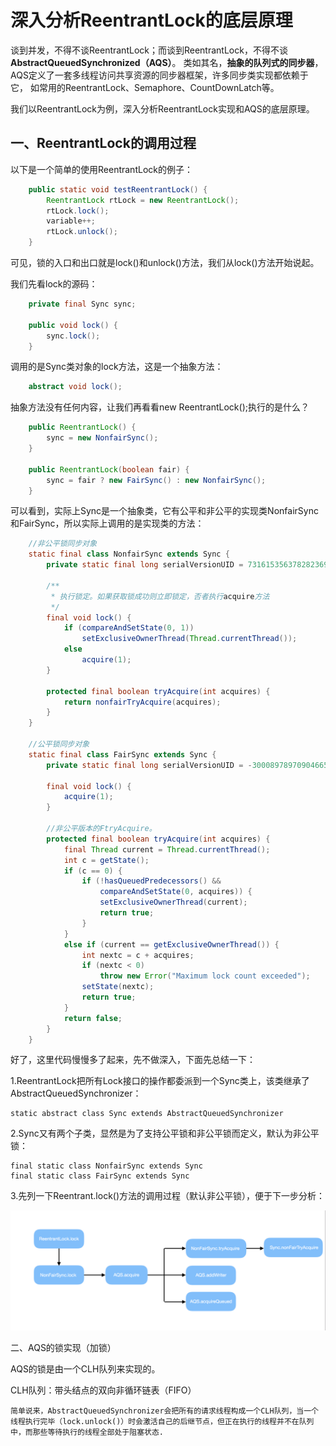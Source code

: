 深入分析ReentrantLock的底层原理
=============================

谈到并发，不得不谈ReentrantLock；而谈到ReentrantLock，不得不谈**AbstractQueuedSynchronized（AQS）**。
类如其名，**抽象的队列式的同步器**，AQS定义了一套多线程访问共享资源的同步器框架，许多同步类实现都依赖于它，
如常用的ReentrantLock、Semaphore、CountDownLatch等。

我们以ReentrantLock为例，深入分析ReentrantLock实现和AQS的底层原理。

一、ReentrantLock的调用过程
-----------------------------

以下是一个简单的使用ReentrantLock的例子：
```java
    public static void testReentrantLock() {
        ReentrantLock rtLock = new ReentrantLock();
        rtLock.lock();
        variable++;
        rtLock.unlock();
    }
```
可见，锁的入口和出口就是lock()和unlock()方法，我们从lock()方法开始说起。

我们先看lock的源码：
```java
    private final Sync sync;

    public void lock() {
        sync.lock();
    }
```

调用的是Sync类对象的lock方法，这是一个抽象方法：
```java
    abstract void lock();
```

抽象方法没有任何内容，让我们再看看new ReentrantLock();执行的是什么？
```java
    public ReentrantLock() {
        sync = new NonfairSync();
    }
    
    public ReentrantLock(boolean fair) {
        sync = fair ? new FairSync() : new NonfairSync();
    }
```

可以看到，实际上Sync是一个抽象类，它有公平和非公平的实现类NonfairSync和FairSync，所以实际上调用的是实现类的方法：
```java
    //非公平锁同步对象
    static final class NonfairSync extends Sync {
        private static final long serialVersionUID = 7316153563782823691L;

        /**
         * 执行锁定。如果获取锁成功则立即锁定，否者执行acquire方法
         */
        final void lock() {
            if (compareAndSetState(0, 1))
                setExclusiveOwnerThread(Thread.currentThread());
            else
                acquire(1);
        }

        protected final boolean tryAcquire(int acquires) {
            return nonfairTryAcquire(acquires);
        }
    }

    //公平锁同步对象
    static final class FairSync extends Sync {
        private static final long serialVersionUID = -3000897897090466540L;

        final void lock() {
            acquire(1);
        }

        //非公平版本的FtryAcquire。
        protected final boolean tryAcquire(int acquires) {
            final Thread current = Thread.currentThread();
            int c = getState();
            if (c == 0) {
                if (!hasQueuedPredecessors() &&
                    compareAndSetState(0, acquires)) {
                    setExclusiveOwnerThread(current);
                    return true;
                }
            }
            else if (current == getExclusiveOwnerThread()) {
                int nextc = c + acquires;
                if (nextc < 0)
                    throw new Error("Maximum lock count exceeded");
                setState(nextc);
                return true;
            }
            return false;
        }
    }

```
好了，这里代码慢慢多了起来，先不做深入，下面先总结一下：

1.ReentrantLock把所有Lock接口的操作都委派到一个Sync类上，该类继承了AbstractQueuedSynchronizer：

    static abstract class Sync extends AbstractQueuedSynchronizer
    
2.Sync又有两个子类，显然是为了支持公平锁和非公平锁而定义，默认为非公平锁：    

    final static class NonfairSync extends Sync  
    final static class FairSync extends Sync
    
    
3.先列一下Reentrant.lock()方法的调用过程（默认非公平锁），便于下一步分析：  

![ReentrantLock方法调用过程](https://github.com/fengmuhai/JavaRepository/blob/master/images/lock/ReentrantLock%E6%96%B9%E6%B3%95%E8%B0%83%E7%94%A8%E8%BF%87%E7%A8%8B.png)


二、AQS的锁实现（加锁）

AQS的锁是由一个CLH队列来实现的。

CLH队列：带头结点的双向非循环链表（FIFO）

    简单说来，AbstractQueuedSynchronizer会把所有的请求线程构成一个CLH队列，当一个线程执行完毕（lock.unlock()）时会激活自己的后继节点，但正在执行的线程并不在队列中，而那些等待执行的线程全部处于阻塞状态.
